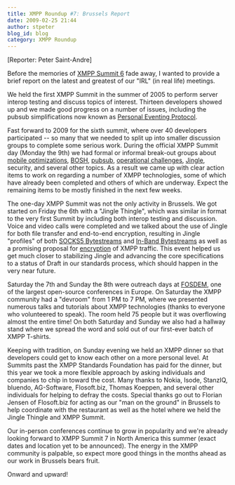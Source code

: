 ```yaml
---
title: XMPP Roundup #7: Brussels Report
date: 2009-02-25 21:44
author: stpeter
blog_id: blog
category: XMPP Roundup
---
```


[Reporter: Peter Saint-Andre]

Before the memories of [XMPP Summit 6](http://xmpp.org/summit/summit6.shtml) fade away, I wanted to provide a brief report on the latest and greatest of our "IRL" (in real life) meetings.

We held the first XMPP Summit in the summer of 2005 to perform server interop testing and discuss topics of interest. Thirteen developers showed up and we made good progress on a number of issues, including the pubsub simplifications now known as [Personal Eventing Protocol](http://xmpp.org/extensions/xep-0163.html).

Fast forward to 2009 for the sixth summit, where over 40 developers participated -- so many that we needed to split up into smaller discussion groups to complete some serious work. During the official XMPP Summit day (Monday the 9th) we had formal or informal break-out groups about [mobile optimizations](http://mail.jabber.org/pipermail/mobile/2009-February/000061.html), [BOSH](http://mail.jabber.org/pipermail/bosh/2009-February/000146.html), [pubsub](http://mail.jabber.org/pipermail/pubsub/2009-February/000086.html), [operational challenges](http://mail.jabber.org/pipermail/operators/2009-February/000390.html), [Jingle](http://mail.jabber.org/pipermail/jingle/2009-February/000542.html), security, and several other topics. As a result we came up with clear action items to work on regarding a number of XMPP technologies, some of which have already been completed and others of which are underway. Expect the remaining items to be mostly finished in the next few weeks.

The one-day XMPP Summit was not the only activity in Brussels. We got started on Friday the 6th with a "Jingle Thingle", which was similar in format to the very first Summit by including both interop testing and discussion. Voice and video calls were completed and we talked about the use of Jingle for both file transfer and end-to-end encryption, resulting in Jingle "profiles" of both [SOCKS5 Bytestreams](http://xmpp.org/extensions/xep-0260.html) and [In-Band Bytestreams](http://xmpp.org/extensions/xep-0261.html) as well as a promising proposal for [encryption](http://xmpp.org/internet-drafts/draft-meyer-xmpp-e2e-encryption-00.html) of XMPP traffic. This event helped us get much closer to stabilizing Jingle and advancing the core specifications to a status of Draft in our standards process, which should happen in the very near future.

Saturday the 7th and Sunday the 8th were outreach days at [FOSDEM](http://fosdem.org/), one of the largest open-source conferences in Europe. On Saturday the XMPP community had a "devroom" from 1 PM to 7 PM, where we presented numerous talks and tutorials about XMPP technologies (thanks to everyone who volunteered to speak). The room held 75 people but it was overflowing almost the entire time! On both Saturday and Sunday we also had a hallway stand where we spread the word and sold out of our first-ever batch of XMPP T-shirts.

Keeping with tradition, on Sunday evening we held an XMPP dinner so that developers could get to know each other on a more personal level. At Summits past the XMPP Standards Foundation has paid for the dinner, but this year we took a more flexible approach by asking individuals and companies to chip in toward the cost. Many thanks to Nokia, Isode, StanzIQ, bluendo, AG-Software, Flosoft.biz, Thomas Koeppen, and several other individuals for helping to defray the costs. Special thanks go out to Florian Jensen of Flosoft.biz for acting as our "man on the ground" in Brussels to help coordinate with the restaurant as well as the hotel where we held the Jingle Thingle and XMPP Summit.

Our in-person conferences continue to grow in popularity and we're already looking forward to XMPP Summit 7 in North America this summer (exact dates and location yet to be announced). The energy in the XMPP community is palpable, so expect more good things in the months ahead as our work in Brussels bears fruit.

Onward and upward!
